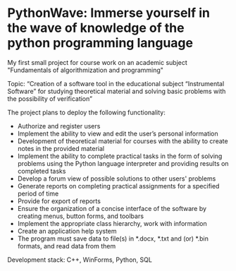 # PythonWave: Immerse yourself in the wave of knowledge of the python programming language
My first small project for course work on an academic subject
"Fundamentals of algorithmization and programming"

Topic: “Creation of a software tool in the educational subject “Instrumental Software” for studying theoretical material and solving basic problems with the possibility of verification”

The project plans to deploy the following functionality:

- Authorize and register users 
- Implement the ability to view and edit the user’s personal information
- Development of theoretical material for courses with the ability to create notes in the provided material
- Implement the ability to complete practical tasks in the form of solving problems using the Python language interpreter and providing results on completed tasks
- Develop a forum view of possible solutions to other users' problems
- Generate reports on completing practical assignments for a specified period of time
- Provide for export of reports
- Ensure the organization of a concise interface of the software by creating menus, button forms, and toolbars
- Implement the appropriate class hierarchy, work with information
- Create an application help system
- The program must save data to file(s) in *.docx, *.txt and (or) *.bin formats, and read data from them

Development stack: C++, WinForms, Python, SQL 
